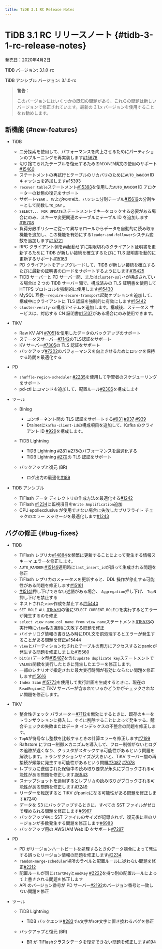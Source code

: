 ```yaml
---
title: TiDB 3.1 RC Release Notes
---
```


# TiDB 3.1 RC リリースノート {#tidb-3-1-rc-release-notes}

発売日：2020年4月2日

TiDB バージョン: 3.1.0-rc

TiDB アンシブル バージョン: 3.1.0-rc

> **警告：**
>
> このバージョンにはいくつかの既知の問題があり、これらの問題は新しいバージョンで修正されています。最新の 3.1.x バージョンを使用することをお勧めします。

## 新機能 {#new-features}

-   TiDB

    -   二分探索を使用して、パフォーマンスを向上させるためにパーティションのプルーニングを再実装します[#15678](https://github.com/pingcap/tidb/pull/15678)
    -   切り捨てられたテーブルを復元するための`RECOVER`構文の使用のサポート[#15460](https://github.com/pingcap/tidb/pull/15460)
    -   ステートメントの再試行とテーブルのリカバリのために`AUTO_RANDOM` ID キャッシュを追加します[#15393](https://github.com/pingcap/tidb/pull/15393)
    -   `recover table`ステートメント[#15393](https://github.com/pingcap/tidb/pull/15393)を使用した`AUTO_RANDOM` ID アロケーターの状態の復元をサポート
    -   サポート`YEAR` 、および`MONTH`は、ハッシュ分割テーブル[#15619](https://github.com/pingcap/tidb/pull/15619)の分割キーとして関数し`TO_DAY` 。
    -   `SELECT... FOR UPDATE`ステートメントでキーをロックする必要がある場合にのみ、スキーマ変更関連のテーブルにテーブル ID を追加します[#15708](https://github.com/pingcap/tidb/pull/15708)
    -   負荷分散ポリシーに従って異なるロールからデータを自動的に読み取る機能を追加し、この機能を有効にする`leader-and-follower`システム変数を追加します[#15721](https://github.com/pingcap/tidb/pull/15721)
    -   RPC クライアント側を再起動せずに期限切れのクライアント証明書を更新するために TiDB が新しい接続を確立するたびに TLS 証明書を動的に更新するサポート[#15163](https://github.com/pingcap/tidb/pull/15163)
    -   PD クライアントをアップグレードして、TiDB が新しい接続を確立するたびに最新の証明書のロードをサポートするようにします[#15425](https://github.com/pingcap/tidb/pull/15425)
    -   TiDB サーバーと PD サーバー間、または`cluster-ssl-*`が構成されている場合は 2 つの TiDB サーバー間で、構成済みの TLS 証明書を使用して HTTPS プロトコルを強制的に使用します[#15430](https://github.com/pingcap/tidb/pull/15430)
    -   MySQL 互換`--require-secure-transport`起動オプションを追加して、構成中にクライアントに TLS 認証を強制的に有効にします[#15442](https://github.com/pingcap/tidb/pull/15442)
    -   `cluster-verify-cn`構成アイテムを追加します。構成後、ステータス サービスは、対応する CN 証明書[#15137](https://github.com/pingcap/tidb/pull/15137)がある場合にのみ使用できます。

-   TiKV

    -   Raw KV API [#7051](https://github.com/tikv/tikv/pull/7051)を使用したデータのバックアップのサポート
    -   ステータスサーバー[#7142](https://github.com/tikv/tikv/pull/7142)のTLS認証をサポート
    -   KV サーバー[#7305](https://github.com/tikv/tikv/pull/7305)の TLS 認証をサポート
    -   バックアップ[#7202](https://github.com/tikv/tikv/pull/7202)のパフォーマンスを向上させるためにロックを保持する時間を最適化する

-   PD

    -   `shuffle-region-scheduler` [#2235](https://github.com/pingcap/pd/pull/2235)を使用して学習者のスケジューリングをサポート
    -   pd-ctl にコマンドを追加して、配置ルール[#2306](https://github.com/pingcap/pd/pull/2306)を構成します

-   ツール

    -   Binlog

        -   コンポーネント間の TLS 認証をサポートする[#931](https://github.com/pingcap/tidb-binlog/pull/931) [#937](https://github.com/pingcap/tidb-binlog/pull/937) [#939](https://github.com/pingcap/tidb-binlog/pull/939)
        -   Drainerに`kafka-client-id`の構成項目を追加して、Kafka のクライアント ID [#929](https://github.com/pingcap/tidb-binlog/pull/929)を構成します。

    -   TiDB Lightning

        -   TiDB Lightning [#281](https://github.com/pingcap/tidb-lightning/pull/281) [#275](https://github.com/pingcap/tidb-lightning/pull/275)のパフォーマンスを最適化する
        -   TiDB Lightning [#270](https://github.com/pingcap/tidb-lightning/pull/270)の TLS 認証をサポート

    -   バックアップと復元 (BR)

        -   ログ出力の最適化[#189](https://github.com/pingcap/br/pull/189)

-   TiDB アンシブル

    -   TiFlash データ ディレクトリの作成方法を最適化する[#1242](https://github.com/pingcap/tidb-ansible/pull/1242)
    -   TiFlash [#1234](https://github.com/pingcap/tidb-ansible/pull/1234)に監視項目を`Write Amplification`追加
    -   CPU epollexclusive が使用できない場合に失敗したプリフライト チェックのエラー メッセージを最適化します[#1243](https://github.com/pingcap/tidb-ansible/pull/1243)

## バグの修正 {#bug-fixes}

-   TiDB

    -   TiFlash レプリカ[#14884](https://github.com/pingcap/tidb/pull/14884)を頻繁に更新することによって発生する情報スキーマ エラーを修正します。
    -   `AUTO_RANDOM` [#15149](https://github.com/pingcap/tidb/pull/15149)適用時に`last_insert_id`が誤って生成される問題を修正
    -   TiFlash レプリカのステータスを更新すると、DDL 操作が停止する可能性がある問題を修正します[#15161](https://github.com/pingcap/tidb/pull/15161)
    -   [#15141](https://github.com/pingcap/tidb/pull/15141)押し下げできない述語がある場合、 `Aggregation`押し下げ、 `TopN`押し下げを禁止する
    -   ネストされた`view`作成を禁止する[#15440](https://github.com/pingcap/tidb/pull/15440)
    -   `SET ROLE ALL` [#15570](https://github.com/pingcap/tidb/pull/15570)の後に`SELECT CURRENT_ROLE()`を実行するとエラーが発生するのを修正
    -   `select view_name.col_name from view_name`ステートメント[#15573](https://github.com/pingcap/tidb/pull/15573)の実行時に`view`名の識別に失敗する問題を修正
    -   バイナリログ情報の書き込み時にDDL文を前処理するとエラーが発生することがある問題を修正[#15444](https://github.com/pingcap/tidb/pull/15444)
    -   `view`とパーティション化されたテーブルの両方にアクセスするとpanicが発生する問題を修正しました[#15560](https://github.com/pingcap/tidb/pull/15560)
    -   `bit(n)`データ型[#15487](https://github.com/pingcap/tidb/pull/15487)を含む`update duplicate key`ステートメントで`VALUES`関数を実行したときに発生したエラーを修正します。
    -   一部のシナリオで指定された最大実行時間が有効にならない問題を修正します[#15616](https://github.com/pingcap/tidb/pull/15616)
    -   `Index Scan` [#15773](https://github.com/pingcap/tidb/pull/15773)を使用して実行計画を生成するときに、現在の`ReadEngine`に TiKV サーバーが含まれているかどうかがチェックされない問題を修正します。

-   TiKV

    -   整合性チェック パラメーター[#7112](https://github.com/tikv/tikv/pull/7112)を無効にするときに、既存のキーをトランザクションに挿入し、すぐに削除することによって発生する、競合チェックの失敗またはデータ インデックスの不整合の問題を修正します。
    -   `TopN`が符号なし整数を比較するときの計算エラーを修正します[#7199](https://github.com/tikv/tikv/pull/7199)
    -   Raftstore にフロー制御メカニズムを導入して、フロー制御がないとログの追跡が遅くなり、クラスタがスタックする可能性があるという問題を解決します。トランザクションサイズが大きいと、TiKV サーバー間の再接続が頻繁に発生する可能性があるという問題[#7087](https://github.com/tikv/tikv/pull/7087) [#7078](https://github.com/tikv/tikv/pull/7078)
    -   レプリカに送信された保留中の読み取り要求が永久にブロックされる可能性がある問題を修正します[#6543](https://github.com/tikv/tikv/pull/6543)
    -   スナップショットを適用するとレプリカの読み取りがブロックされる可能性がある問題を修正します[#7249](https://github.com/tikv/tikv/pull/7249)
    -   リーダーを転送すると TiKV がpanicになる可能性がある問題を修正します[#7240](https://github.com/tikv/tikv/pull/7240)
    -   データを S3 にバックアップするときに、すべての SST ファイルがゼロで埋められる問題を修正します[#6967](https://github.com/tikv/tikv/pull/6967)
    -   バックアップ中に SST ファイルのサイズが記録されず、復元後に空のリージョンが多数発生する問題を修正します[#6983](https://github.com/tikv/tikv/pull/6983)
    -   バックアップ用の AWS IAM Web ID をサポート[#7297](https://github.com/tikv/tikv/pull/7297)

-   PD

    -   PD がリージョンハートビートを処理するときのデータ競合によって発生する誤ったリージョン情報の問題を修正します[#2234](https://github.com/pingcap/pd/pull/2234)
    -   `random-merge-scheduler`場所のラベルと配置ルールに従わない問題を修正[#2212](https://github.com/pingcap/pd/pull/2221)
    -   配置ルールが同じ`startKey`と`endKey` [#2222](https://github.com/pingcap/pd/pull/2222)を持つ別の配置ルールによって上書きされる問題を修正します
    -   API のバージョン番号が PD サーバー[#2192](https://github.com/pingcap/pd/pull/2192)のバージョン番号と一致しない問題を修正

-   ツール

    -   TiDB Lightning

        -   TiDB バックエンド[#283](https://github.com/pingcap/tidb-lightning/pull/283)で`&`文字が`EOF`文字に置き換わるバグを修正

    -   バックアップと復元 (BR)

        -   BR が TiFlashクラスタデータを復元できない問題を修正します[#194](https://github.com/pingcap/br/pull/194)
